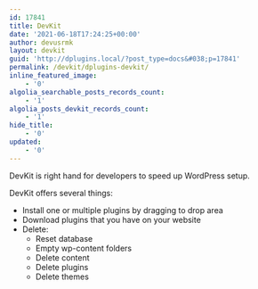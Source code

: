 ```yaml
---
id: 17841
title: DevKit
date: '2021-06-18T17:24:25+00:00'
author: devusrmk
layout: devkit
guid: 'http://dplugins.local/?post_type=docs&#038;p=17841'
permalink: /devkit/dplugins-devkit/
inline_featured_image:
    - '0'
algolia_searchable_posts_records_count:
    - '1'
algolia_posts_devkit_records_count:
    - '1'
hide_title:
    - '0'
updated:
    - '0'
---
```


DevKit is right hand for developers to speed up WordPress setup.

DevKit offers several things:

- Install one or multiple plugins by dragging to drop area
- Download plugins that you have on your website
- Delete:
    - Reset database
    - Empty wp-content folders
    - Delete content
    - Delete plugins
    - Delete themes